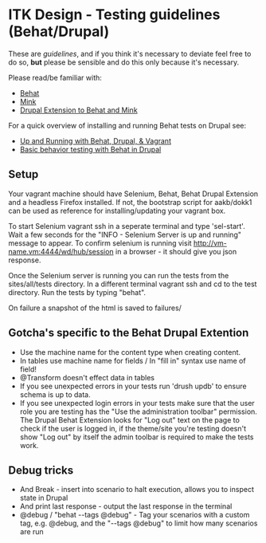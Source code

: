 ITK Design - Testing guidelines (Behat/Drupal)
==========

These are *guidelines*, and if you think it's necessary to deviate feel free to do so, **but** please be sensible and do this only because it's necessary.

Please read/be familiar with:
* [Behat](http://docs.behat.org/en/v2.5/)
* [Mink](http://mink.behat.org/en/latest/index.html)
* [Drupal Extension to Behat and Mink](https://behat-drupal-extension.readthedocs.org/en/3.0/index.html)

For a quick overview of installing and running Behat tests on Drupal see:
* [Up and Running with Behat, Drupal, & Vagrant](http://kevinquillen.com/bdd/2014/06/06/behat-drupal/)
* [Basic behavior testing with Behat in Drupal](http://kevinquillen.com/bdd/2014/06/08/your-first-behat-test/)

Setup
------------

Your vagrant machine should have Selenium, Behat, Behat Drupal Extension and a headless Firefox installed. If not, the bootstrap 
script for aakb/dokk1 can be used as reference for installing/updating your vagrant box. 

To start Selenium vagrant ssh in a seperate terminal and type 'sel-start'. Wait a few seconds for the "INFO - Selenium Server 
is up and running" message to appear. To confirm selenium is running visit http://vm-name.vm:4444/wd/hub/session in a browser - 
it should give you json response.

Once the Selenium server is running you can run the tests from the sites/all/tests directory. In a different terminal 
vagrant ssh and cd to the test directory. Run the tests by typing "behat".

On failure a snapshot of the html is saved to failures/ 

Gotcha's specific to the Behat Drupal Extention
------------

* Use the machine name for the content type when creating content.
* In tables use machine name for fields / In "fill in" syntax use name of field!
* @Transform doesn't effect data in tables
* If you see unexpected errors in your tests run 'drush updb' to ensure schema is up to data.
* If you see unexpected login errors in your tests make sure that the user role you are testing has the "Use the administration toolbar" permission. 
  The Drupal Behat Extension looks for "Log out" text on the page to check if the user is logged in, if the theme/site you're testing doesn't 
  show "Log out" by itself the admin toolbar is required to make the tests work.


Debug tricks
-------------
* And Break - insert into scenario to halt execution, allows you to inspect state in Drupal
* And print last response - output the last response in the terminal
* @debug / "behat --tags @debug" - Tag your scenarios with a custom tag, e.g. @debug, and the "--tags @debug" to limit how many scenarios are run